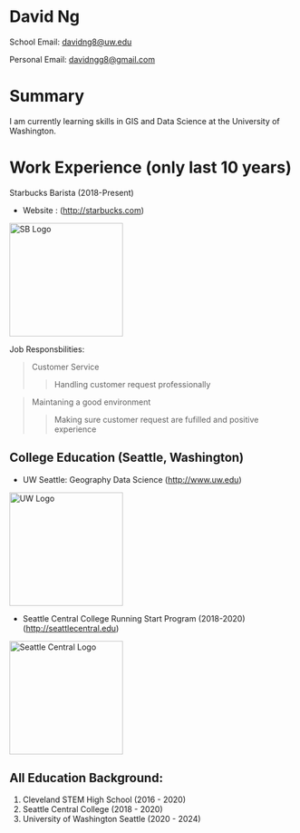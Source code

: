 # David Ng

School Email: davidng8@uw.edu

Personal Email: davidngg8@gmail.com


# Summary

I am currently learning skills in GIS and Data Science at the University of Washington. 

# Work Experience (only last 10 years)

Starbucks Barista (2018-Present)
* Website : (http://starbucks.com)
 <img src="https://i.imgur.com/cwoE9D7.jpg" alt="SB Logo" width="200"/>

Job Responsbilities:
> Customer Service
>>Handling customer request professionally

>Maintaning a good environment
>>Making sure customer request are fufilled and positive experience


## College Education (Seattle, Washington)

* UW Seattle: Geography Data Science (http://www.uw.edu)
<img src="https://xpresso.gs.washington.edu/images/uw.png" alt="UW Logo" width= "200">

* Seattle Central College Running Start Program (2018-2020) (http://seattlecentral.edu)
<img src="https://crown.edu.mm/wp-content/uploads/2021/08/SeattleCentral.png.png" alt="Seattle Central Logo" width = "200">

## All Education Background:
1. Cleveland STEM High School (2016 - 2020)
2. Seattle Central College (2018 - 2020)
3. University of Washington Seattle (2020 - 2024)




